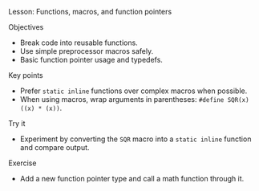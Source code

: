 Lesson: Functions, macros, and function pointers

Objectives
- Break code into reusable functions.
- Use simple preprocessor macros safely.
- Basic function pointer usage and typedefs.

Key points
- Prefer `static inline` functions over complex macros when possible.
- When using macros, wrap arguments in parentheses: `#define SQR(x) ((x) * (x))`.

Try it
- Experiment by converting the `SQR` macro into a `static inline` function and compare output.

Exercise
- Add a new function pointer type and call a math function through it.
